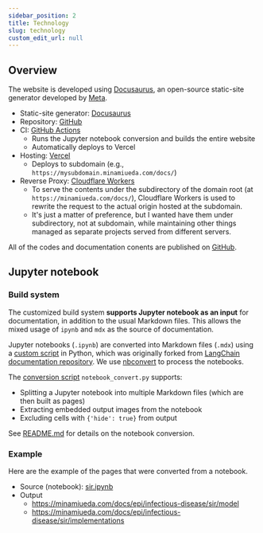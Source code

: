 ```yaml
---
sidebar_position: 2
title: Technology
slug: technology
custom_edit_url: null
---
```


## Overview
The website is developed using [Docusaurus](https://docusaurus.io/), an open-source static-site generator developed by [Meta](https://opensource.fb.com/projects/docusaurus/).

- Static-site generator: [Docusaurus](https://docusaurus.io/)
- Repository: [GitHub](https://github.com/mu373/documentation/)
- CI: [GitHub Actions](https://github.com/mu373/documentation/actions/workflows/deploy.yml)
    - Runs the Jupyter notebook conversion and builds the entire website
    - Automatically deploys to Vercel
- Hosting: [Vercel](https://vercel.com/)
    - Deploys to subdomain (e.g., `https://mysubdomain.minamiueda.com/docs/`)
- Reverse Proxy: [Cloudflare Workers](https://developers.cloudflare.com/workers/)
    - To serve the contents under the subdirectory of the domain root (at `https://minamiueda.com/docs/`), Cloudflare Workers is used to rewrite the request to the actual origin hosted at the subdomain.
    - It's just a matter of preference, but I wanted have them under subdirectory, not at subdomain, while maintaining other things managed as separate projects served from different servers.

All of the codes and documentation conents are published on [GitHub](https://github.com/mu373/documentation/).

## Jupyter notebook

### Build system
The customized build system **supports Jupyter notebook as an input** for documentation, in addition to the usual Markdown files. This allows the mixed usage of `ipynb` and `mdx` as the source of documentation.

Jupyter notebooks (`.ipynb`) are converted into Markdown files (`.mdx`) using a [custom script](https://github.com/mu373/documentation/blob/main/scripts/notebook_convert.py) in Python, which was originally forked from [LangChain documentation repository](https://github.com/langchain-ai/langchain/blob/master/docs/scripts/notebook_convert.py). We use [nbconvert](https://github.com/jupyter/nbconvert) to process the notebooks.

The [conversion script](https://github.com/mu373/documentation/blob/main/scripts/notebook_convert.py) `notebook_convert.py` supports:
- Splitting a Jupyter notebook into multiple Markdown files (which are then built as pages)
- Extracting embedded output images from the notebook
- Excluding cells with `{'hide': true}` from output

See [README.md](https://github.com/mu373/documentation/blob/main/README.md#converting-notebooks) for details on the notebook conversion.

### Example
Here are the example of the pages that were converted from a notebook.
- Source (notebook): [sir.ipynb](https://github.com/mu373/documentation/blob/dev/docs/epi/infectious-disease/sir.ipynb)
- Output
    - https://minamiueda.com/docs/epi/infectious-disease/sir/model
    - https://minamiueda.com/docs/epi/infectious-disease/sir/implementations